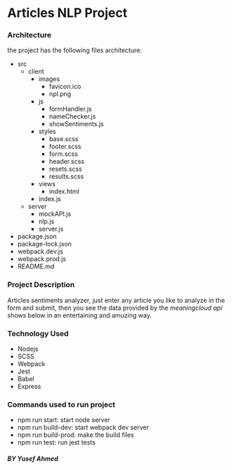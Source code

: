 # Articles NLP Project

### Architecture

the project has the following files architecture:
- src
  - client
    - images
      - favicon.ico
      - npl.png
    - js
      - formHandler.js
      - nameChecker.js
      - showSentiments.js
    - styles
      - base.scss
      - footer.scss
      - form.scss
      - header.scss
      - resets.scss
      - results.scss
    - views
      - index.html
    - index.js
  - server
    - mockAPI.js
    - nlp.js
    - server.js
- package.json
- package-lock.json
- webpack.dev.js
- webpack.prod.js
- README.md

### Project Description

Articles sentiments analyzer, just enter any article you like to analyze in the form and submit, then you see the data provided by the *meaningcloud api* shows below in an entertaining and amuzing way.

### Technology Used
- Nodejs
- SCSS
- Webpack
- Jest
- Babel
- Express

### Commands used to run project
- npm run start: start node server
- npm run build-dev: start webpack dev server
- npm run build-prod: make the build files
- npm run test: run jest tests

##### BY Yusef Ahmed
